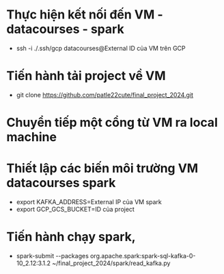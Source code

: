 # Thực hiện kết nối đến VM - datacourses - spark
- ssh -i ./.ssh/gcp datacourses@External ID của VM trên GCP

# Tiến hành tải project về VM
- git clone https://github.com/patle22cute/final_project_2024.git

# Chuyển tiếp một cổng từ VM ra local machine

# Thiết lập các biến môi trường VM datacourses spark
- export KAFKA_ADDRESS=External IP của VM spark 
- export GCP_GCS_BUCKET=ID của project

# Tiến hành chạy spark, 
- spark-submit --packages org.apache.spark:spark-sql-kafka-0-10_2.12:3.1.2 ~/final_project_2024/spark/read_kafka.py